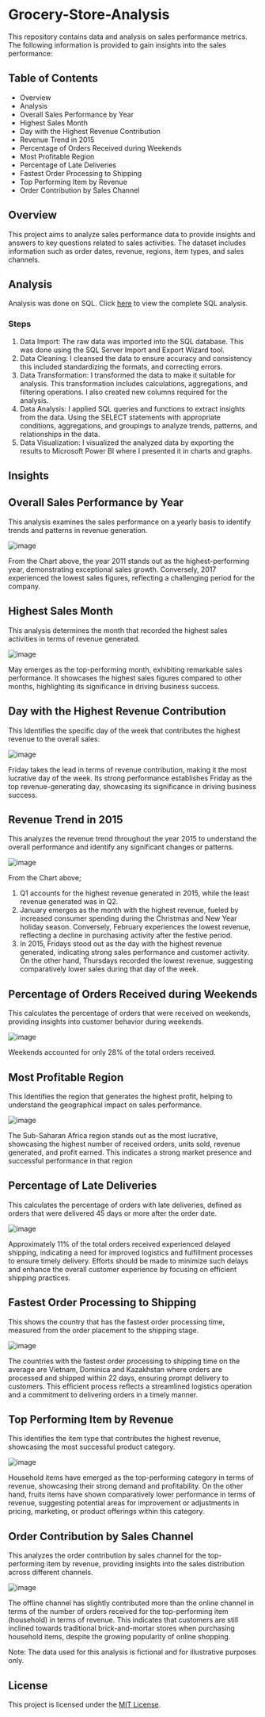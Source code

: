# Grocery-Store-Analysis

This repository contains data and analysis on sales performance metrics. The following information is provided to gain insights into the sales performance:

## Table of Contents

- Overview
- Analysis
- Overall Sales Performance by Year
- Highest Sales Month
- Day with the Highest Revenue Contribution
- Revenue Trend in 2015
- Percentage of Orders Received during Weekends
- Most Profitable Region
- Percentage of Late Deliveries
- Fastest Order Processing to Shipping
- Top Performing Item by Revenue
- Order Contribution by Sales Channel

## Overview

This project aims to analyze sales performance data to provide insights and answers to key questions related to sales activities. The dataset includes information such as order dates, revenue, regions, item types, and sales channels.

## Analysis
Analysis was done on SQL. Click [here](https://github.com/Ernest-30/Grocery-Store-Analysis/blob/main/Grocery%20Store%20Analysis.sql) to view the complete SQL analysis.

### Steps

1. Data Import: The raw data  was imported into the SQL database. This was done using the SQL Server Import and Export Wizard tool.
2. Data Cleaning: I cleansed the data to ensure accuracy and consistency this included standardizing the formats, and correcting errors.
3.  Data Transformation: I transformed the data to make it suitable for analysis. This transformation includes calculations, aggregations, and filtering operations. I also created new columns required for the analysis.
4.  Data Analysis: I applied SQL queries and functions to extract insights from the data. Using the SELECT statements with appropriate conditions, aggregations, and groupings to analyze trends, patterns, and relationships in the data.
5.  Data Visualization: I visualized the analyzed data by exporting the results to Microsoft Power BI where I presented it in charts and graphs.

## Insights

## Overall Sales Performance by Year
This analysis examines the sales performance on a yearly basis to identify trends and patterns in revenue generation.

![image](https://github.com/Ernest-30/Grocery-Store-Analysis/assets/123366282/456d993a-d204-4893-845b-81f6e9c01a10)

From the Chart above, the year 2011 stands out as the highest-performing year, demonstrating exceptional sales growth. 
Conversely, 2017 experienced the lowest sales figures, reflecting a challenging period for the company.

## Highest Sales Month
This analysis determines the month that recorded the highest sales activities in terms of revenue generated.

![image](https://github.com/Ernest-30/Grocery-Store-Analysis/assets/123366282/cda99735-74d1-4142-83c7-51eb3dbd3b35)

May emerges as the top-performing month, exhibiting remarkable sales performance. It showcases the 
highest sales figures compared to other months, highlighting its significance in driving business success.

## Day with the Highest Revenue Contribution
This Identifies the specific day of the week that contributes the highest revenue to the overall sales.

![image](https://github.com/Ernest-30/Grocery-Store-Analysis/assets/123366282/b6239182-8c52-49f0-9b19-877c2473de3a)

Friday takes the lead in terms of revenue contribution, making it the most lucrative day of the week. Its strong performance 
establishes Friday as the top revenue-generating day, showcasing its significance in driving business success.

## Revenue Trend in 2015
This analyzes the revenue trend throughout the year 2015 to understand the overall performance and identify any significant changes or patterns.

![image](https://github.com/Ernest-30/Grocery-Store-Analysis/assets/123366282/cbcc0ba8-a58a-48e6-b6be-86efcd9a6039)

From the Chart above;
1. Q1 accounts for the highest revenue generated in 2015, while the least revenue generated was in Q2.
2. January emerges as the month with the highest revenue, fueled by increased consumer spending during the Christmas and New Year holiday season. Conversely, February experiences the lowest revenue, reflecting a decline in purchasing activity after the festive period.
3. In 2015, Fridays stood out as the day with the highest revenue generated, indicating strong sales performance and customer activity. 
On the other hand, Thursdays recorded the lowest revenue, suggesting comparatively lower sales during that day of the week.


## Percentage of Orders Received during Weekends
This calculates the percentage of orders that were received on weekends, providing insights into customer behavior during weekends.

![image](https://github.com/Ernest-30/Grocery-Store-Analysis/assets/123366282/8f5f782b-8519-430f-b424-147f4d39a3fb)

 Weekends accounted for only 28% of the total orders received.
 
## Most Profitable Region
This Identifies the region that generates the highest profit, helping to understand the geographical impact on sales performance.

![image](https://github.com/Ernest-30/Grocery-Store-Analysis/assets/123366282/89c66184-b637-4f0c-9cb3-b66501379fe3)

The Sub-Saharan Africa region stands out as the most lucrative, showcasing the highest number of received orders, units sold, revenue generated, and profit earned. This indicates a strong market presence and successful performance in that region

## Percentage of Late Deliveries
This calculates the percentage of orders with late deliveries, defined as orders that were delivered 45 days or more after the order date.

![image](https://github.com/Ernest-30/Grocery-Store-Analysis/assets/123366282/3b60f7a3-f4ed-4420-890b-37ab2648f571)

Approximately 11% of the total orders received experienced delayed shipping, indicating a need for improved logistics and fulfillment processes to ensure timely delivery. 
Efforts should be made to minimize such delays and enhance the overall customer experience by focusing on efficient shipping practices.

## Fastest Order Processing to Shipping
This shows the country that has the fastest order processing time, measured from the order placement to the shipping stage.

![image](https://github.com/Ernest-30/Grocery-Store-Analysis/assets/123366282/13bb919b-4b67-4c12-afb4-791cf0ea0b28)

The countries with the fastest order processing to shipping time on the average are Vietnam, Dominica and Kazakhstan where orders are processed and shipped within 22 days, ensuring prompt delivery to customers. This efficient process reflects a streamlined logistics operation and a commitment to delivering orders in a timely manner.

## Top Performing Item by Revenue
This identifies the item type that contributes the highest revenue, showcasing the most successful product category.

![image](https://github.com/Ernest-30/Grocery-Store-Analysis/assets/123366282/c44a2786-efae-4e49-bf5d-65531cee3de0)

Household items have emerged as the top-performing category in terms of revenue, showcasing their strong demand and profitability. On the other hand, fruits items have shown comparatively lower performance in terms of revenue, suggesting potential areas for improvement or adjustments in pricing, marketing, or product offerings within this category.

## Order Contribution by Sales Channel
This analyzes the order contribution by sales channel for the top-performing item by revenue, providing insights into the sales distribution across different channels.

![image](https://github.com/Ernest-30/Grocery-Store-Analysis/assets/123366282/d86152c6-9dc7-4c27-a3f0-5510ae6c353e)

The offline channel has slightly contributed more than the online channel in terms of the number of orders received for the top-performing item (household) in terms of revenue. This indicates that customers are still inclined towards traditional brick-and-mortar stores when purchasing household items, despite the growing popularity of online shopping.

Note: The data used for this analysis is fictional and for illustrative purposes only.


## License

This project is licensed under the [MIT License](LICENSE).
